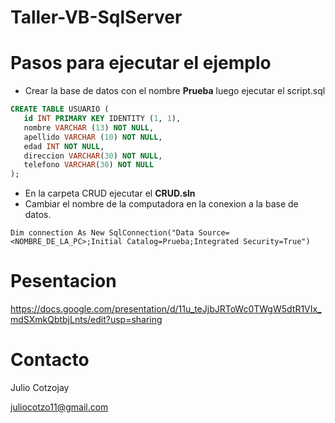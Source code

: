 # Taller-VB-SqlServer

# Pasos para ejecutar el ejemplo
 - Crear la base de datos con el nombre **Prueba** luego ejecutar el script.sql 
 ```SQL
CREATE TABLE USUARIO (
    id INT PRIMARY KEY IDENTITY (1, 1),
    nombre VARCHAR (13) NOT NULL,
    apellido VARCHAR (10) NOT NULL,
    edad INT NOT NULL,
    direccion VARCHAR(30) NOT NULL,
    telefono VARCHAR(30) NOT NULL
);
 ```
 - En la carpeta CRUD ejecutar el **CRUD.sln** 
 - Cambiar el nombre de la computadora en la conexion a la base de datos.

 ```VB
Dim connection As New SqlConnection("Data Source=<NOMBRE_DE_LA_PC>;Initial Catalog=Prueba;Integrated Security=True")
 ```

# Pesentacion
https://docs.google.com/presentation/d/11u_teJjbJRToWc0TWgW5dtR1VIx_mdSXmkQbtbjLnts/edit?usp=sharing

# Contacto
Julio Cotzojay

juliocotzo11@gmail.com
